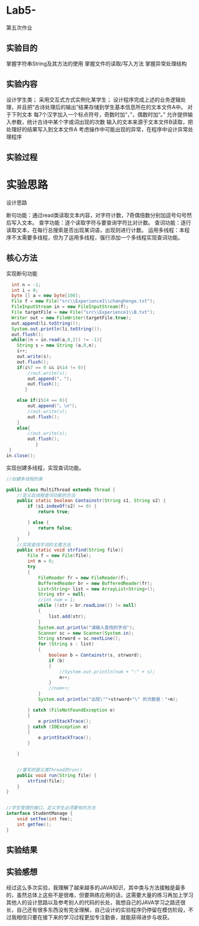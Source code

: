 # Lab5-
第五次作业

## 实验目的
掌握字符串String及其方法的使用
掌握文件的读取/写入方法
掌握异常处理结构


## 实验内容
设计学生类；
采用交互式方式实例化某学生；
设计程序完成上述的业务逻辑处理，并且把“古诗处理后的输出”结果存储到学生基本信息所在的文本文件A中。 对于下列文本
每7个汉字加入一个标点符号，奇数时加“，”，偶数时加“。”
允许提供输入参数，统计古诗中某个字或词出现的次数
输入的文本来源于文本文件B读取，把处理好的结果写入到文本文件A
考虑操作中可能出现的异常，在程序中设计异常处理程序


  
## 实验过程
# 实验思路
设计思路

断句功能：通过read类读取文本内容，对字符计数，7奇偶倍数分别加逗号句号然后写入文本。 查字功能：逐个读取字符与要查询字符比对计数。 
查词功能：逐行读取文本，在每行总搜索是否出现某词语，出现则进行计数。 运用多线程：本程序不太需要多线程，但为了运用多线程，强行添加一个多线程实现查词功能。



## 核心方法
实现断句功能

```Java
  int n = -1;
  int i = 0;
  byte [] a = new byte[100];
  File f = new File("src\\Experience1\\changhenge.txt");
  FileInputStream in = new FileInputStream(f);
  File targetFile = new File("src\\Experience1\\B.txt");
  Writer out = new FileWriter(targetFile,true);
  out.append(li.toString());
  System.out.println(li.toString());
  out.flush();
  while((n = in.read(a,0,2)) != -1){
    String s = new String (a,0,n);
    i++;
    out.write(s);
    out.flush();
    if(i%7 == 0 && i%14 != 0){
        //out.write(s);
        out.append("，");
        out.flush();
       }

    else if(i%14 == 0){
        out.append("。\n");
        //out.write(s);
        out.flush();
    }
    else{
        //out.write(s);
        out.flush();
           }
 }
in.close();
```

实现创建多线程，实现查词功能。


```Java
//创建多线程的类

public class MultiThread extends Thread {
    //定义此线程查词功能的方法
    public static boolean Containstr(String s1, String s2) {
        if (s1.indexOf(s2) >= 0) {
            return true;

        } else {
            return false;
        }
    }
    //实现查找字词的主要方法
    public static void strfind(String file){
        File f = new File(file);
        int m = 0;
        try
        {
            FileReader fr = new FileReader(f);
            BufferedReader br = new BufferedReader(fr);
            List<String> list = new ArrayList<String>();
            String str = null;
            //int num = 1;
            while ((str = br.readLine()) != null)
            {
                list.add(str);
            }
            System.out.println("请输入查找的字词");
            Scanner sc = new Scanner(System.in);
            String strword = sc.nextLine();
            for (String s : list)
            {
                boolean b = Containstr(s, strword);
                if (b)
                {
                    //System.out.println(num + ":" + s);
                    m++;
                }
                //num++;
            }
            System.out.println("出现\""+strword+"\" 的次数是："+m);

        } catch (FileNotFoundException e)
        {
            e.printStackTrace();
        } catch (IOException e)
        {
            e.printStackTrace();
        }

    }


    //重写的是父类Thread的run()
    public void run(String file) {
        strfind(file);
    }
}
```

```Java

//学生管理的接口，定义学生必须要有的方法
interface StudentManage {
    void setfee(int fee);
    int getfee();
}
```

## 实验结果


## 实验感想
经过这么多次实验，我理解了越来越多的JAVA知识，其中类与方法接触是最多的，虽然总体上这些不是很难，但要熟练应用的话，这需要大量的练习再加上学习其他人的设计思路以及参考别人的代码的长处，我想自己的JAVA学习之路还很长，自己还有很多东西没有完全理解，自己设计的实验程序仍停留在模仿阶段，不过我相信只要在接下来的学习过程更加专注勤奋，就能获得进步与收获。
